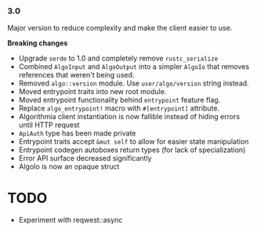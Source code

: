 ### 3.0

Major version to reduce complexity and make the client easier to use.

**Breaking changes**
- Upgrade `serde` to 1.0 and completely remove `rustc_serialize`
- Combined `AlgoInput` and `AlgoOutput` into a simpler `AlgoIo` that removes references that weren't being used.
- Removed `algo::version` module. Use `user/algo/version` string instead.
- Moved entrypoint traits into new root module.
- Moved entrypoint functionality behind `entrypoint` feature flag.
- Replace `algo_entrypoint!` macro with `#[entrypoint]` attribute.
- Algorithmia client instantiation is now fallible instead of hiding errors until HTTP request
- `ApiAuth` type has been made private
- Entrypoint traits accept `&mut self` to allow for easier state manipulation
- Entrypoint codegen autoboxes return types (for lack of specialization)
- Error API surface decreased significantly
- AlgoIo is now an opaque struct

# TODO
- Experiment with reqwest::async
